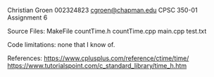 Christian Groen
002324823
cgroen@chapman.edu
CPSC 350-01
Assignment 6

Source Files:
MakeFile
countTime.h
countTime.cpp
main.cpp
test.txt

Code limitations:
none that I know of.

References:
https://www.cplusplus.com/reference/ctime/time/
https://www.tutorialspoint.com/c_standard_library/time_h.htm
